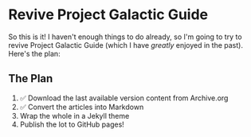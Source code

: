 # Revive Project Galactic Guide

So this is it! I haven't enough things to do already, so I'm going to try to revive Project Galactic Guide (which I have _greatly_ enjoyed in the past). Here's the plan:

## The Plan

1. ✅ Download the last available version content from Archive.org
2. ✅ Convert the articles into Markdown
3.    Wrap the whole in a Jekyll theme
4.    Publish the lot to GitHub pages!
